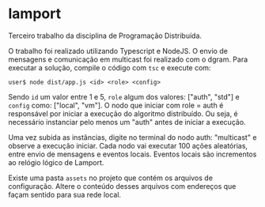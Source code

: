 # lamport
Terceiro trabalho da disciplina de Programação Distribuída.

O trabalho foi realizado utilizando Typescript e NodeJS. O envio de mensagens e comunicação em multicast foi realizado com o dgram.
Para executar a solução, compile o código com ```tsc``` e execute com:

```user$ node dist/app.js <id> <role> <config>```

Sendo ```id``` um valor entre 1 e 5, ```role``` algum dos valores: ["auth", "std"] e ```config``` como: ["local", "vm"].
O nodo que iniciar com role = auth é responsável por iniciar a execução do algoritmo distribuído. Ou seja, é necessário instanciar pelo menos um "auth" antes de iniciar a execução.

Uma vez subida as instâncias, digite no terminal do nodo auth: "multicast" e observe a execução iniciar. Cada nodo vai executar 100 ações aleatórias, entre envio de mensagens e eventos locais. Eventos locais são incrementos ao relógio lógico de Lamport.

Existe uma pasta ```assets``` no projeto que contém os arquivos de configuração. Altere o conteúdo desses arquivos com endereços que façam sentido para sua rede local.
